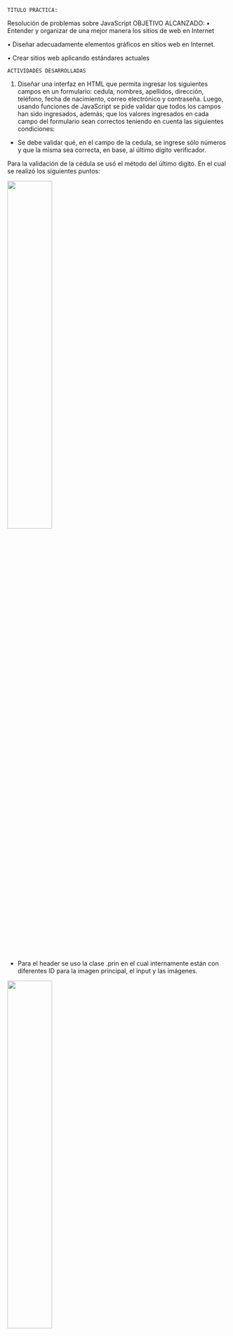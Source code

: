 	TÍTULO PRÁCTICA: 
Resolución de problemas sobre JavaScript
	OBJETIVO ALCANZADO:
•	Entender y organizar de una mejor manera los sitios de web en Internet 

•	Diseñar adecuadamente elementos gráficos en sitios web en Internet. 

•	Crear sitios web aplicando estándares actuales

	ACTIVIDADES DESARROLLADAS
1.	Diseñar una interfaz en HTML que permita ingresar los siguientes campos en un formulario: cedula, nombres, apellidos, dirección, teléfono, fecha de nacimiento, correo electrónico y contraseña. Luego, usando funciones de JavaScript se pide validar que todos los campos han sido ingresados, además; que los valores ingresados en cada campo del formulario sean correctos teniendo en cuenta las siguientes condiciones:

- Se debe validar qué, en el campo de la cedula, se ingrese sólo números y que la misma sea correcta, en base, al último dígito verificador.

Para la validación de la cédula se usó el método del último digito. En el cual se realizó los siguientes puntos:

<img width="45%" src="capturasCSS/1.png"></img>

- Para el header se uso la clase .prin en el cual internamente están con diferentes ID para la imagen principal, el input y las imágenes. 

<img width="45%" src="capturasCSS/2.png"></img>

- Para la navegación entre páginas se uso la clase .menu en el cuál están integradas todas las listas de navegación desordenadas, en el cual se integran las etiquetas a para que navegue entre páginas, además las etiquetas están con un hoover para que tengan diferente color al momento que pasa el puntero sobre la navegación.

- La clase .inf es nos ayuda con la primera división de la sección para de la página Index que es para agregar el contenido en la etiqueta <p> y también para que la imagen se encuentre al lado del texto.

<img width="45%" src="capturasCSS/3.png"></img>

- La clase .servicios nos sirve para colocar linealmente nuestros servicios, conjuntamente con las imágenes y sus etiquetas <a> que nos ayuda a movilizarnos a las páginas que tienen estos servicios.

<img width="45%" src="capturasCSS/4.png"></img>

- La clase .puntuación y .persona nos sirve para diferenciar las divisiones dentro del aside que es acerca de los visitadores en este caso algún comentario con alguna puntuación del visitador.

<img width="45%" src="capturasCSS/5.png"></img>

- El id #nosotros es parte del segundo aside en donde mostrara la página del team que labora en la empresa, en este caso se usó imágenes ficticias, y también para

<img width="45%" src="capturasCSS/6.png"></img>

- Finalmente tenemos al foter que tiene tres divisiones con su id respectivo, que nos ayudar a colocar las tres divisiones del footer uno al lado del otro, con márgenes o información que ayude al visitante a informarse.

<img width="45%" src="capturasCSS/7.png"></img>

•	Desarrollo de las reglas CSS para la páginas ALaboral, ATributaria y Alaboral

El CSS para las tres páginas, son muy similares ya que están diseñadas con dos columnas, así como con el footer y con el header que son iguales.

- En el body tiene dos secciones principales, y dentor que nos ayuda para que la pagina sea de dos columnas.

- La clase .mpagina es primera columna que estará en las páginas html, esta clase contiene una lista de navegación ordena, en el cuál nos ayudara a navegar en la misma página ya sea en alaboral, atributaria o en alaboral.

<img width="45%" src="capturasCSS/8.png"></img>

- La clase .cuerpo es la segunda columna de nuestras páginas, en donde se aplica el css a todas las etiquetas de manera general como es las <h..> o <p>.

<img width="45%" src="capturasCSS/9.png"></img>

- La clase .rgt es la única clase que es diferente en las páginas, esta clase es aplicada a una tabla, puesta en la página acontable.


<img width="45%" src="capturasCSS/10.png"></img>

•	Desarrollo de las reglas CSS para la página Cliente

El CSS para las tres páginas, son muy similares ya que están diseñadas con dos columnas, así como con el footer y con el header que son iguales.

- En el body tiene dos secciones principales, y dentor que nos ayuda para que la pagina sea de dos columnas.

- La clase .mpagina es primera columna que estará en las páginas html, esta clase contiene una lista de navegación ordena, en el cuál nos ayudara a navegar en la misma página ya sea en alaboral, atributaria o en alaboral.


<img width="45%" src="capturasCSS/11.png"></img>

- La clase .cuerpo es la segunda columna de nuestras páginas, en donde se aplica el css a todas las etiquetas de manera general como es las <h..> o <p>.

<img width="45%" src="capturasCSS/12.png"></img>

- La clase .rgt es la única clase que es diferente en las páginas, esta clase es aplicada a una tabla, puesta en la página acontable.

<img width="45%" src="capturasCSS/13.png"></img>

•	Desarrollo de las reglas CSS para la página Cliente

En esta pagina tiene una diferencia particular y es que esta dividida en tres columnas, divididas con secciones juntamente con el CSS usando el float, y el width que nos ayuda a establecer el espacio que ocupara cada columna.

- La primera sección está dividida con la clase .contacto en donde tiene dos divisiones internas que son el login y el usuario, con una aplicación de css similar ya que contiene input, textbox y botones.


<img width="45%" src="capturasCSS/14.png"></img>

- La segunda sección es la clase .información en donde se aplica css a las etiquetas <h..> o <p> ya que contiene solo texto con información, también tiene bordes y el espacio que ocupa la clase dentro de la sección.

<img width="45%" src="capturasCSS/15.png"></img>

- La tercera sección es un aside con el id #videos en el cuál se aplica el css a los iframe y con etiquetas <h..> en donde nos muestrará un conjunto de videos uno debajo de otro con texto en la parte superior.

<img width="45%" src="capturasCSS/16.png"></img>

•	Desarrollo de las reglas CSS para la páginas Empresa e Ubicación

Estas páginas son muy similares ya que están compuestas por dos columas, en donde nos divide la primera columna con los sección y aside, la segunda columna contiene pequeños formularios y al igual que las anteriores páginas con el mismo diseño para el header y el footer.

- La clase .principal en la sección principal de la primera columna en donde se encuentra las divisiones con clases por ejemplo la .emp en la cual se aplica el diseño a las etiquetas <p>, <h..> y <img>.

<img width="45%" src="capturasCSS/17.png"></img>

- La segunda sección de la clase .principal es la sección .myv, en donde se aplica diseño del espacio que ocupara en el documento, dentro de esta seccione se encuentran id y clases para dar diseño al texto e imágenes.

<img width="45%" src="capturasCSS/18.png"></img>

- Finalmente se tiene el aside con la clase .contacto donde contiene pequeños formularios para los clientes.

<img width="45%" src="capturasCSS/19.png"></img>

- La diferencia de la página Ubicación con la Empresa es el diseño de un iframe en css, ya que la segunda página contiene un mapa de ubicación sobre la empresa.

<img width="45%" src="capturasCSS/20.png"></img>

•	Desarrollo de las reglas CSS para la página Contáctenos

Esta página está compuesta por dos columnas, en el cual se hace el diseño de css para un formulario, la primera columna es una sección con el formulario y la segunda es un aside con datos sobre las personas de la empresa.

- La primera columna es una seccion en donde contiene un <h1> y una imagene con diseño como el backgroun, el color del texto, los bordes de la imagen y las posiciones que ocupan.

<img width="45%" src="capturasCSS/21.png"></img>

- La segunda columna es un aside que contiene datos de personas que laboran en la empresa como la imagen  y botones, con diseños de css como el borde de la imagen y botones junto con la posición de las etiquetas. 

<img width="45%" src="capturasCSS/22.png"></img>

2.	La evidencia del correcto diseño de las páginas HTML usando CSS. Para lo cual, se puede generar fotografías instantáneas (pantallazos).

		Página Índex con CSS

- Como se puede observar la pagina Index se encuentra aplicada CSS en sus diferentes etiquetas como es el header, el section, el aside y el footer. Ademas con el uso withd, heigth, border, color o background en imágenes, bototnes o texto.


<img width="45%" src="capturasCSS/23.png"></img>

<img width="45%" src="capturasCSS/24.png"></img>

<img width="45%" src="capturasCSS/25.png"></img>

		Páginas Acontable, Atributaria, ALaboral con CSS

A continuación se muestra las tres páginas aplicadas CSS divididas en dos columnas, aplicadas con el float, para que se posicionen las columnas, también se está aplicando estilos a la navegación que sería la primera columna y la segunda columna se aplica estilos al texto como el tamaño, la posición y el color.

- Página Acontable

<img width="45%" src="capturasCSS/26.png"></img>

<img width="45%" src="capturasCSS/27.png"></img>

- Página Alaboral 

<img width="45%" src="capturasCSS/28.png"></img>

<img width="45%" src="capturasCSS/29.png"></img>

- Página Atributaria 

<img width="45%" src="capturasCSS/30.png"></img>

<img width="45%" src="capturasCSS/31.png"></img>

		Página Clientes con CSS

Esta página está dividida en tres columnas, la primera con pequeños formularios dirigidos a los visitantes con estilo CSS en el texto, la posición de los label, input, textbox y botones, la segunda columna esta con estilos en los textos, y en los bordes de los textos, la tercera columna tiene tiene estilos en videos sobre la posición y el tamaño que tienen.

<img width="45%" src="capturasCSS/31.png"></img>

<img width="45%" src="capturasCSS/32.png"></img>

		Página Empresa con CSS

Esta página está dividida en tres columnas, la primera con pequeños formularios dirigidos a los visitantes con estilo CSS en el texto, la posición de los label, input, textbox

<img width="45%" src="capturasCSS/33.png"></img>

<img width="45%" src="capturasCSS/34.png"></img>

		Página Contáctenos con CSS

Esta pagina contiene dos columnas separadas con un nav, en la primera columna se aplica estilo CSS al formulario, a la imagen y texto. Estilos como el tamaño, el color, y en la segunda columna contiene imágenes y botones cada uno con estilos diferentes.

<img width="45%" src="capturasCSS/35.png"></img>

<img width="45%" src="capturasCSS/36.png"></img>

		Página Ubicación con CSS

Esta página contiene dos columnas separadas en donde se muestra un formulario, y algunas características como la ubicación. También con un iframe de un mapa. Todas estas características tienen estilos en el tamaño, color y la posición dentro de la pagina

<img width="45%" src="capturasCSS/37.png"></img>

<img width="45%" src="capturasCSS/38.png"></img>

3.	Repositorio GitHub

URL: https://github.com/william9969/Practica02-Mi-Sitio-Web-CSS-.git

Usuario: wsinchi9969 

Archivo Readme: Se creo el archivo readme

	CONCLUSIONES:

Realización de una página web con HTML, respetando la estructura y la sintaxis correcta con la que debe ir, además el uso de etiquetas con las que va un texto, una imagen, un título, una navegación, y las divisiones de la página por ejemplo las secciones, el encabezado, y el pie de magina.

Realización del diseño de la página HTML con CSS en el cual se emplea la posición, el tamaño, el color de fondo o el color de texto,  de todas las etiquetas usadas para la página ya se de la sección o del pie de página o del encabezado, usando clases o id.

	RECOMENDACIONES:

Para la realización de hipertexto se recomienda usar VisualStudioCode.
Usar la pagina de W3C validator para revisar que la estructura y la codificación del HTML o CSS sean correctos.

Revisar el contenido impartido en clases.


